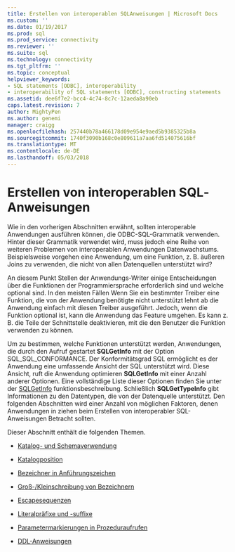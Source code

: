 ```yaml
---
title: Erstellen von interoperablen SQL­Anweisungen | Microsoft Docs
ms.custom: ''
ms.date: 01/19/2017
ms.prod: sql
ms.prod_service: connectivity
ms.reviewer: ''
ms.suite: sql
ms.technology: connectivity
ms.tgt_pltfrm: ''
ms.topic: conceptual
helpviewer_keywords:
- SQL statements [ODBC], interoperability
- interoperability of SQL statements [ODBC], constructing statements
ms.assetid: dee6f7e2-bcc4-4c74-8c7c-12aeda8a90eb
caps.latest.revision: 7
author: MightyPen
ms.author: genemi
manager: craigg
ms.openlocfilehash: 257440b78a466178d09e954e9aed5b9385325b8a
ms.sourcegitcommit: 1740f3090b168c0e809611a7aa6fd514075616bf
ms.translationtype: MT
ms.contentlocale: de-DE
ms.lasthandoff: 05/03/2018
---
```

# <a name="constructing-interoperable-sql-statements"></a>Erstellen von interoperablen SQL­Anweisungen
Wie in den vorherigen Abschnitten erwähnt, sollten interoperable Anwendungen ausführen können, die ODBC-SQL-Grammatik verwenden. Hinter dieser Grammatik verwendet wird, muss jedoch eine Reihe von weiteren Problemen von interoperablen Anwendungen Datenwachstums. Beispielsweise vorgehen eine Anwendung, um eine Funktion, z. B. äußeren Joins zu verwenden, die nicht von allen Datenquellen unterstützt wird?  
  
 An diesem Punkt Stellen der Anwendungs-Writer einige Entscheidungen über die Funktionen der Programmiersprache erforderlich sind und welche optional sind. In den meisten Fällen Wenn Sie ein bestimmter Treiber eine Funktion, die von der Anwendung benötigte nicht unterstützt lehnt ab die Anwendung einfach mit diesen Treiber ausgeführt. Jedoch, wenn die Funktion optional ist, kann die Anwendung das Feature umgehen. Es kann z. B. die Teile der Schnittstelle deaktivieren, mit die den Benutzer die Funktion verwenden zu können.  
  
 Um zu bestimmen, welche Funktionen unterstützt werden, Anwendungen, die durch den Aufruf gestartet **SQLGetInfo** mit der Option SQL_SQL_CONFORMANCE. Der Konformitätsgrad SQL ermöglicht es der Anwendung eine umfassende Ansicht der SQL unterstützt wird. Diese Ansicht, ruft die Anwendung optimieren **SQLGetInfo** mit einer Anzahl anderer Optionen. Eine vollständige Liste dieser Optionen finden Sie unter der [SQLGetInfo](../../../odbc/reference/syntax/sqlgetinfo-function.md) funktionsbeschreibung. Schließlich **SQLGetTypeInfo** gibt Informationen zu den Datentypen, die von der Datenquelle unterstützt. Den folgenden Abschnitten wird einer Anzahl von möglichen Faktoren, denen Anwendungen in ziehen beim Erstellen von interoperabler SQL-Anweisungen Betracht sollten.  
  
 Dieser Abschnitt enthält die folgenden Themen.  
  
-   [Katalog- und Schemaverwendung](../../../odbc/reference/develop-app/catalog-and-schema-usage.md)  
  
-   [Katalogposition](../../../odbc/reference/develop-app/catalog-position.md)  
  
-   [Bezeichner in Anführungszeichen](../../../odbc/reference/develop-app/quoted-identifiers.md)  
  
-   [Groß-/Kleinschreibung von Bezeichnern](../../../odbc/reference/develop-app/identifier-case.md)  
  
-   [Escapesequenzen](../../../odbc/reference/develop-app/escape-sequences.md)  
  
-   [Literalpräfixe und -suffixe](../../../odbc/reference/develop-app/literal-prefixes-and-suffixes.md)  
  
-   [Parametermarkierungen in Prozeduraufrufen](../../../odbc/reference/develop-app/parameter-markers-in-procedure-calls.md)  
  
-   [DDL-Anweisungen](../../../odbc/reference/develop-app/ddl-statements.md)
